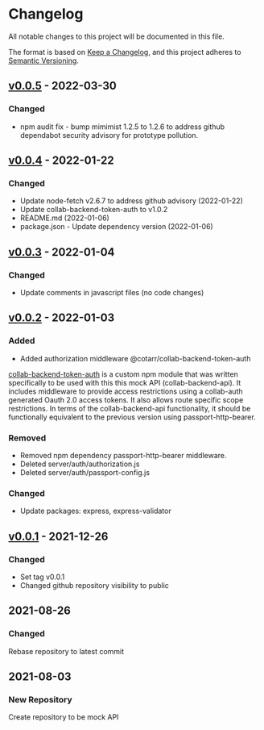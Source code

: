 # Changelog

All notable changes to this project will be documented in this file.

The format is based on [Keep a Changelog](https://keepachangelog.com/en/1.0.0/),
and this project adheres to
[Semantic Versioning](https://semver.org/spec/v2.0.0.html).

## [v0.0.5](https://github.com/cotarr/collab-backend-api/releases/tag/v0.0.5) - 2022-03-30

### Changed

- npm audit fix - bump mimimist 1.2.5 to 1.2.6 to address github dependabot security advisory for prototype pollution.

## [v0.0.4](https://github.com/cotarr/collab-backend-api/releases/tag/v0.0.4) - 2022-01-22

### Changed

* Update node-fetch v2.6.7 to address github advisory (2022-01-22)
* Update collab-backend-token-auth to v1.0.2
* README.md (2022-01-06)
* package.json - Update dependency version (2022-01-06)

## [v0.0.3](https://github.com/cotarr/collab-backend-api/releases/tag/v0.0.3) - 2022-01-04

### Changed

* Update comments in javascript files (no code changes)

## [v0.0.2](https://github.com/cotarr/collab-backend-api/releases/tag/v0.0.2) - 2022-01-03

### Added

- Added authorization middleware @cotarr/collab-backend-token-auth

[collab-backend-token-auth](https://github.com/cotarr/collab-backend-token-auth)
is a custom npm module that was written specifically to be used with this 
this mock API (collab-backend-api). 
It includes middleware to provide access restrictions using a
collab-auth generated Oauth 2.0 access tokens. It also allows route specific
scope restrictions. In terms of the collab-backend-api functionality,
it should be functionally equivalent to the previous version using passport-http-bearer.

### Removed

- Removed npm dependency passport-http-bearer middleware.
- Deleted server/auth/authorization.js
- Deleted server/auth/passport-config.js

### Changed

- Update packages: express, express-validator

## [v0.0.1](https://github.com/cotarr/collab-backend-api/releases/tag/v0.0.1) - 2021-12-26

### Changed

- Set tag v0.0.1
- Changed github repository visibility to public

## 2021-08-26

### Changed

Rebase repository to latest commit

## 2021-08-03

### New Repository

 Create repository to be mock API
